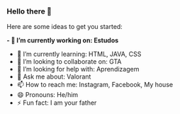 ### Hello there 👋



Here are some ideas to get you started:

**- 🔭 I’m currently working on: Estudos**
- 🌱 I’m currently learning: HTML, JAVA, CSS 
- 👯 I’m looking to collaborate on: GTA
- 🤔 I’m looking for help with: Aprendizagem 
- 💬 Ask me about: Valorant
- 📫 How to reach me: Instagram, Facebook, My house 
- 😄 Pronouns: He/him
- ⚡ Fun fact: I am your father 
